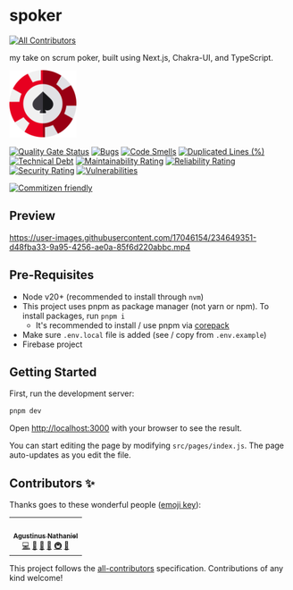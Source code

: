 # spoker
<!-- ALL-CONTRIBUTORS-BADGE:START - Do not remove or modify this section -->
[![All Contributors](https://img.shields.io/badge/all_contributors-1-orange.svg?style=flat-square)](#contributors-)
<!-- ALL-CONTRIBUTORS-BADGE:END -->

my take on scrum poker, built using Next.js, Chakra-UI, and TypeScript.

<img src="public/chip.svg" width="120" />

[![Quality Gate Status](https://sonarcloud.io/api/project_badges/measure?project=sozonome_spoker&metric=alert_status)](https://sonarcloud.io/dashboard?id=sozonome_spoker) [![Bugs](https://sonarcloud.io/api/project_badges/measure?project=sozonome_spoker&metric=bugs)](https://sonarcloud.io/dashboard?id=sozonome_spoker) [![Code Smells](https://sonarcloud.io/api/project_badges/measure?project=sozonome_spoker&metric=code_smells)](https://sonarcloud.io/dashboard?id=sozonome_spoker) [![Duplicated Lines (%)](https://sonarcloud.io/api/project_badges/measure?project=sozonome_spoker&metric=duplicated_lines_density)](https://sonarcloud.io/dashboard?id=sozonome_spoker) [![Technical Debt](https://sonarcloud.io/api/project_badges/measure?project=sozonome_spoker&metric=sqale_index)](https://sonarcloud.io/dashboard?id=sozonome_spoker) [![Maintainability Rating](https://sonarcloud.io/api/project_badges/measure?project=sozonome_spoker&metric=sqale_rating)](https://sonarcloud.io/dashboard?id=sozonome_spoker) [![Reliability Rating](https://sonarcloud.io/api/project_badges/measure?project=sozonome_spoker&metric=reliability_rating)](https://sonarcloud.io/dashboard?id=sozonome_spoker) [![Security Rating](https://sonarcloud.io/api/project_badges/measure?project=sozonome_spoker&metric=security_rating)](https://sonarcloud.io/dashboard?id=sozonome_spoker) [![Vulnerabilities](https://sonarcloud.io/api/project_badges/measure?project=sozonome_spoker&metric=vulnerabilities)](https://sonarcloud.io/dashboard?id=sozonome_spoker)

[![Commitizen friendly](https://img.shields.io/badge/commitizen-friendly-brightgreen.svg)](http://commitizen.github.io/cz-cli/)

## Preview

https://user-images.githubusercontent.com/17046154/234649351-d48fba33-9a95-4256-ae0a-85f6d220abbc.mp4

## Pre-Requisites

- Node v20+ (recommended to install through `nvm`)
- This project uses pnpm as package manager (not yarn or npm). To install packages, run `pnpm i`
  - It's recommended to install / use pnpm via [corepack](https://pnpm.io/installation#using-corepack)
- Make sure `.env.local` file is added (see / copy from `.env.example`)
- Firebase project

## Getting Started

First, run the development server:

```bash
pnpm dev
```

Open [http://localhost:3000](http://localhost:3000) with your browser to see the result.

You can start editing the page by modifying `src/pages/index.js`. The page auto-updates as you edit the file.

## Contributors ✨

Thanks goes to these wonderful people ([emoji key](https://allcontributors.org/docs/en/emoji-key)):

<!-- ALL-CONTRIBUTORS-LIST:START - Do not remove or modify this section -->
<!-- prettier-ignore-start -->
<!-- markdownlint-disable -->
<table>
  <tbody>
    <tr>
      <td align="center"><a href="https://sznm.dev/"><img src="https://avatars.githubusercontent.com/u/17046154?v=4?s=72" width="72px;" alt=""/><br /><sub><b>Agustinus Nathaniel</b></sub></a><br /><a href="https://github.com/sozonome/spoker/commits?author=sozonome" title="Code">💻</a> <a href="https://github.com/sozonome/spoker/issues?q=author%3Asozonome" title="Bug reports">🐛</a> <a href="#design-sozonome" title="Design">🎨</a> <a href="#ideas-sozonome" title="Ideas, Planning, & Feedback">🤔</a> <a href="#infra-sozonome" title="Infrastructure (Hosting, Build-Tools, etc)">🚇</a> <a href="#maintenance-sozonome" title="Maintenance">🚧</a></td>
    </tr>
  </tbody>
</table>

<!-- markdownlint-restore -->
<!-- prettier-ignore-end -->

<!-- ALL-CONTRIBUTORS-LIST:END -->

This project follows the [all-contributors](https://github.com/all-contributors/all-contributors) specification. Contributions of any kind welcome!
